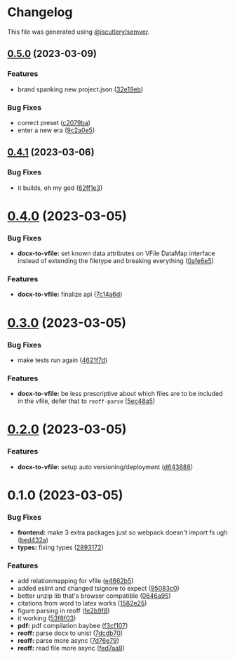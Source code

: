 # Changelog

This file was generated using [@jscutlery/semver](https://github.com/jscutlery/semver).

## [0.5.0](https://github.com/TrialAndErrorOrg/parsers/compare/docx-to-vfile-0.4.1...docx-to-vfile-0.5.0) (2023-03-09)


### Features

* brand spanking new project.json ([32e19eb](https://github.com/TrialAndErrorOrg/parsers/commit/32e19ebf3f71c80336f637297d8f4db274d098bf))


### Bug Fixes

* correct preset ([c2079ba](https://github.com/TrialAndErrorOrg/parsers/commit/c2079ba3a0121a5c3a2b9017a3d53214953b2c98))
* enter a new era ([9c2a0e5](https://github.com/TrialAndErrorOrg/parsers/commit/9c2a0e505472c43d384f3cc78543ad90877b7c3d))

## [0.4.1](https://github.com/TrialAndErrorOrg/parsers/compare/docx-to-vfile-0.4.0...docx-to-vfile-0.4.1) (2023-03-06)


### Bug Fixes

* it builds, oh my god ([62ff1e3](https://github.com/TrialAndErrorOrg/parsers/commit/62ff1e37c3c778b56e7f889cc33fbd5c6aa522fd))



# [0.4.0](https://github.com/TrialAndErrorOrg/parsers/compare/docx-to-vfile-0.3.0...docx-to-vfile-0.4.0) (2023-03-05)


### Bug Fixes

* **docx-to-vfile:** set known data attributes on VFile DataMap interface instead of extending the filetype and breaking everything ([0afe6e5](https://github.com/TrialAndErrorOrg/parsers/commit/0afe6e5c51f6374856a1267e6895717998e72330))


### Features

* **docx-to-vfile:** finalize api ([7c14a6d](https://github.com/TrialAndErrorOrg/parsers/commit/7c14a6db76322c1e380f043b5742fa2abf289a0d))



# [0.3.0](https://github.com/TrialAndErrorOrg/parsers/compare/docx-to-vfile-0.2.0...docx-to-vfile-0.3.0) (2023-03-05)


### Bug Fixes

* make tests run again ([4621f7d](https://github.com/TrialAndErrorOrg/parsers/commit/4621f7df2454b9a4220d2eabcf6a3dbf8f61cae8))


### Features

* **docx-to-vfile:** be less prescriptive about which files are to be included in the vfile, defer that to `reoff-parse` ([5ec48a5](https://github.com/TrialAndErrorOrg/parsers/commit/5ec48a5e51a0c83dd24b65847950138a46049307))



# [0.2.0](https://github.com/TrialAndErrorOrg/parsers/compare/docx-to-vfile-0.1.0...docx-to-vfile-0.2.0) (2023-03-05)


### Features

* **docx-to-vfile:** setup auto versioning/deployment ([d643888](https://github.com/TrialAndErrorOrg/parsers/commit/d64388820517b4a584a7e34f7fce93c590ecc5de))



# 0.1.0 (2023-03-05)


### Bug Fixes

* **frontend:** make 3 extra packages just so webpack doesn't import fs ugh ([bed432a](https://github.com/TrialAndErrorOrg/parsers/commit/bed432acf70a7950d981fff2a5bce4a98a4440ff))
* **types:** fixing types ([2893172](https://github.com/TrialAndErrorOrg/parsers/commit/2893172ccf37ad1d12a35fea3ef61700bd24dafb))


### Features

* add relationmapping for vfile ([e4662b5](https://github.com/TrialAndErrorOrg/parsers/commit/e4662b5d38337ea06d97763ab32d0fd88ac95bad))
* added eslint and changed tsignore to expect ([95083c0](https://github.com/TrialAndErrorOrg/parsers/commit/95083c07fc19aeb3a4dc2fa0ecbb2597a86c11fa))
* better unzip lib that's browser compatible ([0646a95](https://github.com/TrialAndErrorOrg/parsers/commit/0646a95d32f7128dad3275b98892305136480bf6))
* citations from word to latex works ([1582e25](https://github.com/TrialAndErrorOrg/parsers/commit/1582e2553843505e3ddc2355676e0702418bbfdc))
* figure parsing in reoff ([fe2b9f8](https://github.com/TrialAndErrorOrg/parsers/commit/fe2b9f8e9eb1fb2421e3272dcc60fe2b871f2392))
* it working ([53f8f03](https://github.com/TrialAndErrorOrg/parsers/commit/53f8f038f89a6e64a64600b3e6cb8deb1717cda7))
* **pdf:** pdf compilation baybee ([f3cf107](https://github.com/TrialAndErrorOrg/parsers/commit/f3cf107193e3e015da3dc950736aa38e5803b5cd))
* **reoff:** parse docx to unist ([7dcdb70](https://github.com/TrialAndErrorOrg/parsers/commit/7dcdb7016a639e8af4eaeb25eaa3ff9927d21952))
* **reoff:** parse more async ([7d76e79](https://github.com/TrialAndErrorOrg/parsers/commit/7d76e7971401c5e89f742730dda3f4f780e3e093))
* **reoff:** read file more async ([fed7aa9](https://github.com/TrialAndErrorOrg/parsers/commit/fed7aa97af458404b04d805250ad5bfc348ee52c))
